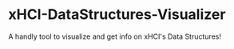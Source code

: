# xHCI-DataStructures-Visualizer
A handly tool to visualize and get info on xHCI's Data Structures!
